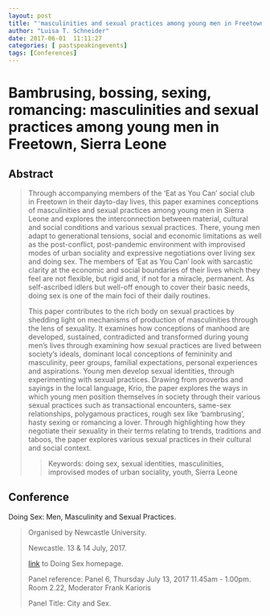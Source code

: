 ```yaml
---
layout: post
title: "'masculinities and sexual practices among young men in Freetown, Sierra Leone' Paper at Doing Sex, Men and Masculinities Conference. Newcastle. 13 & 14 July 2017."
author: "Luisa T. Schneider"
date: 2017-06-01  11:11:27
categories: [ pastspeakingevents]
tags: [Conferences]
---
```

# Bambrusing, bossing, sexing, romancing: masculinities and sexual practices among young men in Freetown, Sierra Leone

## Abstract
>Through accompanying members of the ‘Eat as You Can’ social club in Freetown in their dayto-day lives, this paper examines conceptions of masculinities and sexual practices among young men in Sierra Leone and explores the interconnection between material, cultural and social conditions and various sexual practices. There, young men adapt to generational tensions, social and economic limitations as well as the post-conflict, post-pandemic environment with improvised modes of urban sociality and expressive negotiations over living sex and doing sex. The members of ‘Eat as You Can’ look with sarcastic clarity at the economic and social boundaries of their lives which they feel are not flexible, but rigid and, if not for a miracle, permanent. As self-ascribed idlers but well-off enough to cover their basic needs, doing sex is one of the main foci of their daily routines.
>
>This paper contributes to the rich body on sexual practices by shedding light on mechanisms of production of masculinities through the lens of sexuality. It examines how conceptions of manhood are developed, sustained, contradicted and transformed during young men’s lives through examining how sexual practices are lived between society’s ideals, dominant local conceptions of femininity and masculinity, peer groups, familial expectations, personal experiences and aspirations. Young men develop sexual identities, through experimenting with sexual practices. Drawing from proverbs and sayings in the local language, Krio, the paper explores the ways in which young men position themselves in society through their various sexual practices such as transactional encounters, same-sex relationships, polygamous practices, rough sex like ‘bambrusing’, hasty sexing or romancing a lover. Through highlighting how they negotiate their sexuality in their terms relating to trends, traditions and taboos, the paper explores various sexual practices in their cultural and social context.
>> Keywords: doing sex, sexual identities, masculinities, improvised modes of urban sociality, youth, Sierra Leone 


## Conference
Doing Sex: Men, Masculinity and Sexual Practices.

>Organised by Newcastle University.
>
> Newcastle. 13 & 14 July, 2017.
>
> [link](http://research.ncl.ac.uk/doingsex//) to Doing Sex homepage.
>
> Panel reference: Panel 6, Thursday July 13, 2017 11.45am - 1.00pm. Room 2.22, Moderator Frank Karioris
>
> Panel Title: City and Sex.